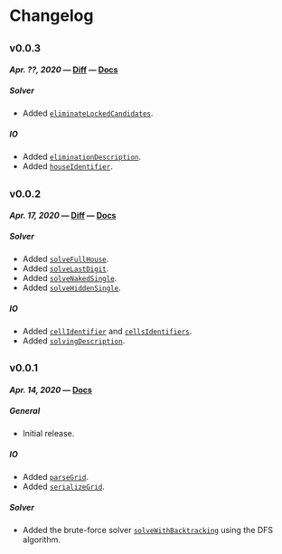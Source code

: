 # Changelog

## <sub>v0.0.3</sub>

#### _Apr. ??, 2020_ — [Diff](https://github.com/VAdri/sudoku-master/compare/v0.0.2...v0.0.3) — [Docs](https://github.com/VAdri/sudoku-master/blob/v0.0.3/doc/API.md)

##### Solver

- Added [`eliminateLockedCandidates`](https://github.com/VAdri/sudoku-master/blob/0.0.3/doc/README.md#eliminateLockedCandidates).

##### IO

- Added [`eliminationDescription`](https://github.com/VAdri/sudoku-master/blob/0.0.3/doc/API.md#eliminationDescription).
- Added [`houseIdentifier`](https://github.com/VAdri/sudoku-master/blob/0.0.3/doc/API.md#houseIdentifier).

## <sub>v0.0.2</sub>

#### _Apr. 17, 2020_ — [Diff](https://github.com/VAdri/sudoku-master/compare/v0.0.1...v0.0.2) — [Docs](https://github.com/VAdri/sudoku-master/blob/v0.0.2/doc/API.md)

##### Solver

- Added [`solveFullHouse`](https://github.com/VAdri/sudoku-master/blob/0.0.2/doc/README.md#solveFullHouse).
- Added [`solveLastDigit`](https://github.com/VAdri/sudoku-master/blob/0.0.2/doc/README.md#solveLastDigit).
- Added [`solveNakedSingle`](https://github.com/VAdri/sudoku-master/blob/0.0.2/doc/README.md#solveNakedSingle).
- Added [`solveHiddenSingle`](https://github.com/VAdri/sudoku-master/blob/0.0.2/doc/README.md#solveHiddenSingle).

##### IO

- Added [`cellIdentifier`](https://github.com/VAdri/sudoku-master/blob/0.0.2/doc/API.md#cellIdentifier)
  and [`cellsIdentifiers`](https://github.com/VAdri/sudoku-master/blob/0.0.2/doc/API.md#cellsIdentifiers).
- Added [`solvingDescription`](https://github.com/VAdri/sudoku-master/blob/0.0.2/doc/API.md#solvingDescription).

## <sub>v0.0.1</sub>

#### _Apr. 14, 2020_ — [Docs](https://github.com/VAdri/sudoku-master/blob/v0.0.1/doc/API.md)

##### General

- Initial release.

##### IO

- Added [`parseGrid`](https://github.com/VAdri/sudoku-master/blob/0.0.1/doc/API.md#parsegrid).
- Added [`serializeGrid`](https://github.com/VAdri/sudoku-master/blob/0.0.1/doc/API.md#serializeGrid).

##### Solver

- Added the brute-force solver [`solveWithBacktracking`](https://github.com/VAdri/sudoku-master/blob/0.0.1/doc/API.md#serializeGrid) using the DFS algorithm.
